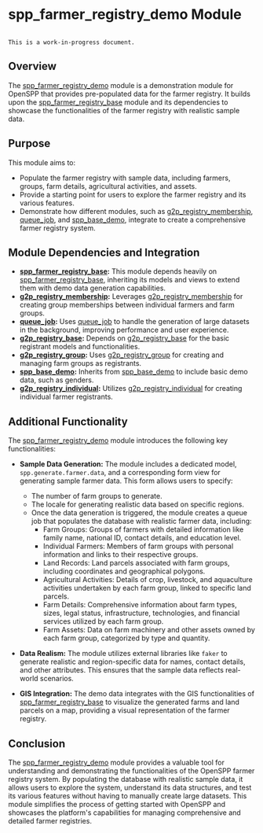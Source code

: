 # spp_farmer_registry_demo Module

```{warning}

This is a work-in-progress document.
```

## Overview

The [spp_farmer_registry_demo](spp_farmer_registry_demo) module is a demonstration module for OpenSPP that provides pre-populated data for the farmer registry. It builds upon the [spp_farmer_registry_base](spp_farmer_registry_base) module and its dependencies to showcase the functionalities of the farmer registry with realistic sample data.

## Purpose

This module aims to:

* Populate the farmer registry with sample data, including farmers, groups, farm details, agricultural activities, and assets.
* Provide a starting point for users to explore the farmer registry and its various features.
* Demonstrate how different modules, such as [g2p_registry_membership](g2p_registry_membership), [queue_job](queue_job), and [spp_base_demo](spp_base_demo), integrate to create a comprehensive farmer registry system.

## Module Dependencies and Integration

* **[spp_farmer_registry_base](spp_farmer_registry_base):** This module depends heavily on [spp_farmer_registry_base](spp_farmer_registry_base), inheriting its models and views to extend them with demo data generation capabilities.
* **[g2p_registry_membership](g2p_registry_membership):** Leverages [g2p_registry_membership](g2p_registry_membership) for creating group memberships between individual farmers and farm groups.
* **[queue_job](queue_job):** Uses [queue_job](queue_job) to handle the generation of large datasets in the background, improving performance and user experience.
* **[g2p_registry_base](g2p_registry_base):** Depends on [g2p_registry_base](g2p_registry_base) for the basic registrant models and functionalities.
* **[g2p_registry_group](g2p_registry_group):** Uses [g2p_registry_group](g2p_registry_group) for creating and managing farm groups as registrants.
* **[spp_base_demo](spp_base_demo):** Inherits from [spp_base_demo](spp_base_demo) to include basic demo data, such as genders.
* **[g2p_registry_individual](g2p_registry_individual):** Utilizes [g2p_registry_individual](g2p_registry_individual) for creating individual farmer registrants.

## Additional Functionality

The [spp_farmer_registry_demo](spp_farmer_registry_demo) module introduces the following key functionalities:

* **Sample Data Generation:** The module includes a dedicated model, `spp.generate.farmer.data`, and a corresponding form view for generating sample farmer data. This form allows users to specify:
    * The number of farm groups to generate.
    * The locale for generating realistic data based on specific regions.
    * Once the data generation is triggered, the module creates a queue job that populates the database with realistic farmer data, including:
        * Farm Groups: Groups of farmers with detailed information like family name, national ID, contact details, and education level.
        * Individual Farmers: Members of farm groups with personal information and links to their respective groups.
        * Land Records: Land parcels associated with farm groups, including coordinates and geographical polygons.
        * Agricultural Activities: Details of crop, livestock, and aquaculture activities undertaken by each farm group, linked to specific land parcels.
        * Farm Details: Comprehensive information about farm types, sizes, legal status, infrastructure, technologies, and financial services utilized by each farm group.
        * Farm Assets: Data on farm machinery and other assets owned by each farm group, categorized by type and quantity.

* **Data Realism:**  The module utilizes external libraries like `faker` to generate realistic and region-specific data for names, contact details, and other attributes. This ensures that the sample data reflects real-world scenarios.
* **GIS Integration:** The demo data integrates with the GIS functionalities of [spp_farmer_registry_base](spp_farmer_registry_base) to visualize the generated farms and land parcels on a map, providing a visual representation of the farmer registry.

## Conclusion

The [spp_farmer_registry_demo](spp_farmer_registry_demo) module provides a valuable tool for understanding and demonstrating the functionalities of the OpenSPP farmer registry system. By populating the database with realistic sample data, it allows users to explore the system, understand its data structures, and test its various features without having to manually create large datasets. This module simplifies the process of getting started with OpenSPP and showcases the platform's capabilities for managing comprehensive and detailed farmer registries. 
